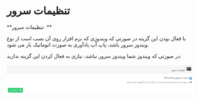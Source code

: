 # تنظیمات سرور

**تنظیمات سرور  **

با فعال بودن این گزینه در صورتی که ویندوزی که نرم افزار روی آن نصب است از نوع ویندوز سرور باشد، پاپ آپ یادآوری به صورت اتوماتیک باز می شود.

در صورتی که ویندوز شما ویندوز سرور نباشد، نیازی به فعال کردن این گزینه ندارید.

![](ServerSetting/ServerSetting.png)